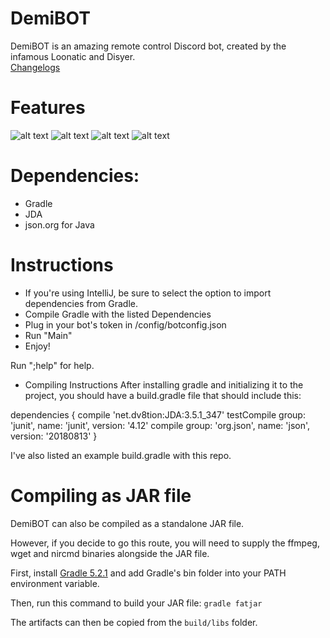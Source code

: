 # DemiBOT

DemiBOT is an amazing remote control Discord bot, created by the infamous Loonatic and Disyer.\
[Changelogs](https://github.com/toontownloony/DemiBOT/blob/master/Changelogs.md)

# Features
![alt text](http://i.loony.pw/2019-01-14_19-43-38.gif "Epic Screenshotting Feature!")
![alt text](http://i.loony.pw/Discord_2019-01-14_19-44-58.png "Playing Overwatch")
![alt text](http://i.loony.pw/Discord_2019-01-14_19-45-23.png "System Information")
![alt text](http://i.loony.pw/Discord_2019-01-14_19-47-49.png "Help")

# Dependencies:
* Gradle
* JDA
* json.org for Java

# Instructions
* If you're using IntelliJ, be sure to select the option to import dependencies from Gradle.
* Compile Gradle with the listed Dependencies
* Plug in your bot's token in /config/botconfig.json
* Run "Main"
* Enjoy!

Run ";help" for help.

* Compiling Instructions
After installing gradle and initializing it to the project, you should have a build.gradle file that should include this:

dependencies {
    compile 'net.dv8tion:JDA:3.5.1_347'
    testCompile group: 'junit', name: 'junit', version: '4.12'
    compile group: 'org.json', name: 'json', version: '20180813'
}

I've also listed an example build.gradle with this repo.

# Compiling as JAR file
DemiBOT can also be compiled as a standalone JAR file.

However, if you decide to go this route, you will need to supply the ffmpeg, wget and nircmd binaries alongside the JAR file.

First, install [Gradle 5.2.1](https://gradle.org/next-steps/?version=5.2.1&format=bin) and add Gradle's bin folder into your PATH environment variable.

Then, run this command to build your JAR file: `gradle fatjar`

The artifacts can then be copied from the `build/libs` folder.
